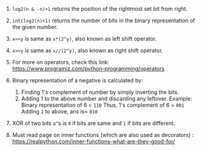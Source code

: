 1. `log2(n & -n)+1` returns the position of the rightmost set bit from right.

2. `int(log2(n)+1)` returns the number of bits in the binary representation of the given number. 

3. `x<<y` is same as `x*(2^y)`, also known as left shift operator.

4. `x>>y` is same as `x//(2^y)`, also known as right shift operator.

5. For more on operators, check this link: https://www.programiz.com/python-programming/operators

6. Binary representation of a negative is calculated by: 
	1. Finding 1's complement of number by simply inverting the bits.
	2. Adding 1 to the above number and discarding any leftover.
	Example:
	Binary representation of 6 = `110`
	Thus, 1's complement of 6 =  `001`
	Adding `1` to above, ans is= `010`

7. XOR of two bits `a^b` is `0` if bits are same and `1` if bits are different.

8. Must read page on inner functions (which are also used as decorators) : https://realpython.com/inner-functions-what-are-they-good-for/